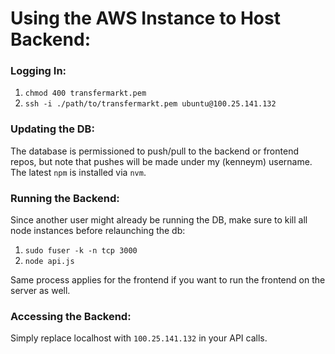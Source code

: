 # Using the AWS Instance to Host Backend:

### Logging In:
1. `chmod 400 transfermarkt.pem`
2. `ssh -i ./path/to/transfermarkt.pem ubuntu@100.25.141.132`

### Updating the DB:
The database is permissioned to push/pull to the backend or frontend repos, but note that pushes will be made under my (kenneym) username. The latest `npm` is installed via `nvm`.

### Running the Backend:
Since another user might already be running the DB, make sure to kill all node instances before relaunching the db:
1. `sudo fuser -k -n tcp 3000`
2. `node api.js`

Same process applies for the frontend if you want to run the frontend on the server as well.

### Accessing the Backend:
Simply replace localhost with `100.25.141.132` in your API calls.
